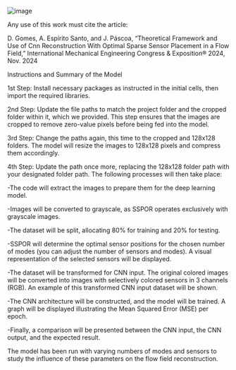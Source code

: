 ![image](https://github.com/user-attachments/assets/10be5fb3-e110-48d1-8b5b-ac473883ce73)


Any use of this work must cite the article:

D. Gomes, A. Espírito Santo, and J. Páscoa, “Theoretical Framework and Use of Cnn Reconstruction With Optimal Sparse Sensor Placement in a Flow Field,” International Mechanical Engineering Congress & Exposition® 2024, Nov. 2024


Instructions and Summary of the Model

1st Step: Install necessary packages as instructed in the initial cells, then import the required libraries.

2nd Step: Update the file paths to match the project folder and the cropped folder within it, which we provided. This step ensures that the images are cropped to remove zero-value pixels before being fed into the model.

3rd Step: Change the paths again, this time to the cropped and 128x128 folders. The model will resize the images to 128x128 pixels and compress them accordingly.

4th Step: Update the path once more, replacing the 128x128 folder path with your designated folder path. The following processes will then take place:

-The code will extract the images to prepare them for the deep learning model.

-Images will be converted to grayscale, as SSPOR operates exclusively with grayscale images.

-The dataset will be split, allocating 80% for training and 20% for testing.

-SSPOR will determine the optimal sensor positions for the chosen number of modes (you can adjust the number of sensors and modes). A visual representation of the selected sensors will be displayed.

-The dataset will be transformed for CNN input. The original colored images will be converted into images with selectively colored sensors in 3 channels (RGB). An example of this transformed CNN input dataset will be shown.

-The CNN architecture will be constructed, and the model will be trained. A graph will be displayed illustrating the Mean Squared Error (MSE) per epoch.

-Finally, a comparison will be presented between the CNN input, the CNN output, and the expected result.

The model has been run with varying numbers of modes and sensors to study the influence of these parameters on the flow field reconstruction.
